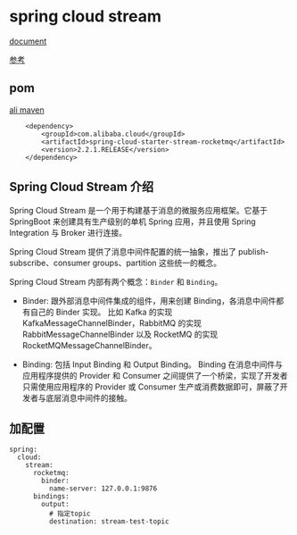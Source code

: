 # spring cloud stream

[document](https://cloud.spring.io/spring-cloud-static/spring-cloud-stream/2.2.0.RELEASE/spring-cloud-stream.html)

[参考](https://cloud.tencent.com/developer/article/1480983)

## pom

[ali maven](https://maven.aliyun.com/mvn/search)

```
    <dependency>
        <groupId>com.alibaba.cloud</groupId>
        <artifactId>spring-cloud-starter-stream-rocketmq</artifactId>
        <version>2.2.1.RELEASE</version>
    </dependency>
```

## Spring Cloud Stream 介绍

Spring Cloud Stream 是一个用于构建基于消息的微服务应用框架。它基于 SpringBoot 来创建具有生产级别的单机 Spring 应用，并且使用 Spring Integration 与 Broker 进行连接。

Spring Cloud Stream 提供了消息中间件配置的统一抽象，推出了 publish-subscribe、consumer groups、partition 这些统一的概念。

Spring Cloud Stream 内部有两个概念：`Binder` 和 `Binding`。

* Binder: 跟外部消息中间件集成的组件，用来创建 Binding，各消息中间件都有自己的 Binder 实现。
比如 Kafka 的实现 KafkaMessageChannelBinder，RabbitMQ 的实现 RabbitMessageChannelBinder 以及 RocketMQ 的实现 RocketMQMessageChannelBinder。

* Binding: 包括 Input Binding 和 Output Binding。
Binding 在消息中间件与应用程序提供的 Provider 和 Consumer 之间提供了一个桥梁，实现了开发者只需使用应用程序的 Provider 或 Consumer 生产或消费数据即可，屏蔽了开发者与底层消息中间件的接触。



## 加配置

```
spring: 
  cloud:
    stream:
      rocketmq:
        binder:
          name-server: 127.0.0.1:9876
      bindings:
        output:
          # 指定topic
          destination: stream-test-topic
```


